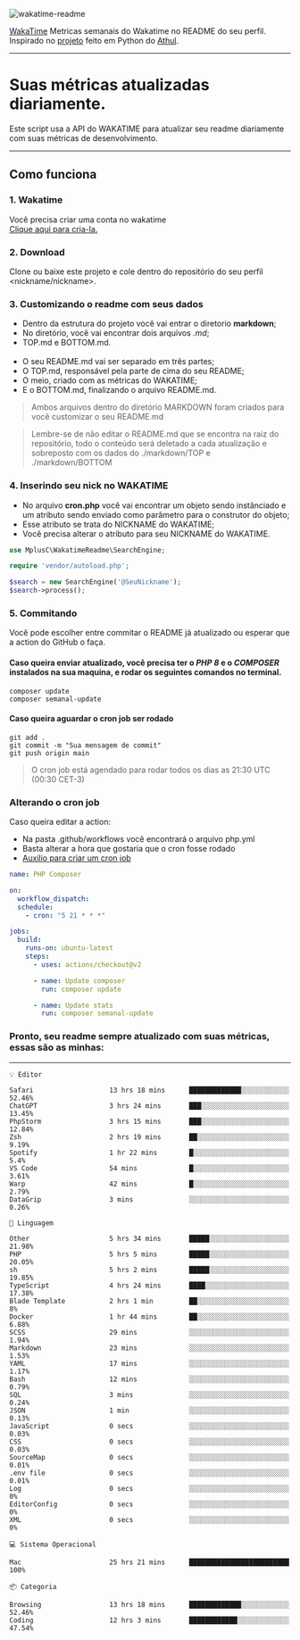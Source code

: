 ![wakatime-readme](https://socialify.git.ci/bymatheus/wakatime-readme/image?description=1&descriptionEditable=M%C3%A9tricas%20semanais%20do%20Wakatime%20no%20seu%20README%20de%20perfil.&font=KoHo&forks=1&language=1&owner=1&pattern=Signal&stargazers=1&theme=Dark)

[WakaTime](https://wakatime.com) Metricas semanais do Wakatime no README do seu perfil. <br>
Inspirado no [projeto](https://github.com/athul/waka-readme) feito em Python do [Athul](https://github.com/athul).
___

# Suas métricas atualizadas diariamente.
Este script usa a API do WAKATIME para atualizar seu readme diariamente com suas métricas de desenvolvimento.

___

## Como funciona

### 1. Wakatime
Você precisa criar uma conta no wakatime <br>
[Clique aqui para cria-la.](https://wakatime.com) 

### 2. Download
Clone ou baixe este projeto e cole dentro do repositório do seu perfil <nickname/nickname>.

### 3. Customizando o readme com seus dados
- Dentro da estrutura do projeto você vai entrar o diretorio **markdown**;  
- No diretório, você vai encontrar dois arquivos *.md*;
- TOP.md e BOTTOM.md.
<br><br>
- O seu README.md vai ser separado em três partes; 
- O TOP.md, responsável pela parte de cima do seu README;
- O meio, criado com as métricas do WAKATIME;
- E o BOTTOM.md, finalizando o arquivo README.md.<br>

> Ambos arquivos dentro do diretório MARKDOWN foram criados para você customizar o seu README.md

> Lembre-se de não editar o README.md que se encontra na raiz do repositório, todo o conteúdo será deletado a cada atualização e sobreposto com os dados do ./markdown/TOP e ./markdown/BOTTOM

### 4. Inserindo seu nick no WAKATIME
- No arquivo **cron.php** você vai encontrar um objeto sendo instânciado e um atributo sendo enviado como parâmetro para o construtor do objeto;
- Esse atributo se trata do NICKNAME do WAKATIME;
- Você precisa alterar o atributo para seu NICKNAME do WAKATIME.

```php
use MplusC\WakatimeReadme\SearchEngine;

require 'vendor/autoload.php';

$search = new SearchEngine('@SeuNickname');
$search->process();
```

### 5. Commitando
Você pode escolher entre commitar o README já atualizado ou esperar que a action do GitHub o faça. <br>

#### Caso queira enviar atualizado, você precisa ter o *PHP 8* e o *COMPOSER* instalados na sua maquina, e rodar os seguintes comandos no terminal.
```composer
composer update
composer semanal-update 
```

#### Caso queira aguardar o cron job ser rodado 
```git 
git add .
git commit -m "Sua mensagem de commit"
git push origin main
```

>O cron job está agendado para rodar todos os dias as 21:30 UTC (00:30 CET-3) 

### Alterando o cron job
Caso queira editar a action:

- Na pasta .github/workflows você encontrará o arquivo php.yml
- Basta alterar a hora que gostaria que o cron fosse rodado
- [Auxilio para criar um cron job](https://crontab.guru)

```yml
name: PHP Composer

on:
  workflow_dispatch:
  schedule:
    - cron: "5 21 * * *"

jobs:
  build:
    runs-on: ubuntu-latest
    steps:
      - uses: actions/checkout@v2

      - name: Update composer
        run: composer update

      - name: Update stats
        run: composer semanal-update
```

### Pronto, seu readme sempre atualizado com suas métricas, essas são as minhas:

___
```text
💡 Editor

Safari                   13 hrs 18 mins      █████████████░░░░░░░░░░░░     52.46%
ChatGPT                  3 hrs 24 mins       ███░░░░░░░░░░░░░░░░░░░░░░     13.45%
PhpStorm                 3 hrs 15 mins       ███░░░░░░░░░░░░░░░░░░░░░░     12.84%
Zsh                      2 hrs 19 mins       ██░░░░░░░░░░░░░░░░░░░░░░░      9.19%
Spotify                  1 hr 22 mins        █░░░░░░░░░░░░░░░░░░░░░░░░       5.4%
VS Code                  54 mins             █░░░░░░░░░░░░░░░░░░░░░░░░      3.61%
Warp                     42 mins             █░░░░░░░░░░░░░░░░░░░░░░░░      2.79%
DataGrip                 3 mins              ░░░░░░░░░░░░░░░░░░░░░░░░░      0.26%
```
```text
💬 Linguagem

Other                    5 hrs 34 mins       █████░░░░░░░░░░░░░░░░░░░░     21.98%
PHP                      5 hrs 5 mins        █████░░░░░░░░░░░░░░░░░░░░     20.05%
sh                       5 hrs 2 mins        █████░░░░░░░░░░░░░░░░░░░░     19.85%
TypeScript               4 hrs 24 mins       ████░░░░░░░░░░░░░░░░░░░░░     17.38%
Blade Template           2 hrs 1 min         ██░░░░░░░░░░░░░░░░░░░░░░░         8%
Docker                   1 hr 44 mins        ██░░░░░░░░░░░░░░░░░░░░░░░      6.88%
SCSS                     29 mins             ░░░░░░░░░░░░░░░░░░░░░░░░░      1.94%
Markdown                 23 mins             ░░░░░░░░░░░░░░░░░░░░░░░░░      1.53%
YAML                     17 mins             ░░░░░░░░░░░░░░░░░░░░░░░░░      1.17%
Bash                     12 mins             ░░░░░░░░░░░░░░░░░░░░░░░░░      0.79%
SQL                      3 mins              ░░░░░░░░░░░░░░░░░░░░░░░░░      0.24%
JSON                     1 min               ░░░░░░░░░░░░░░░░░░░░░░░░░      0.13%
JavaScript               0 secs              ░░░░░░░░░░░░░░░░░░░░░░░░░      0.03%
CSS                      0 secs              ░░░░░░░░░░░░░░░░░░░░░░░░░      0.03%
SourceMap                0 secs              ░░░░░░░░░░░░░░░░░░░░░░░░░      0.01%
.env file                0 secs              ░░░░░░░░░░░░░░░░░░░░░░░░░      0.01%
Log                      0 secs              ░░░░░░░░░░░░░░░░░░░░░░░░░         0%
EditorConfig             0 secs              ░░░░░░░░░░░░░░░░░░░░░░░░░         0%
XML                      0 secs              ░░░░░░░░░░░░░░░░░░░░░░░░░         0%
```
```text
💻 Sistema Operacional

Mac                      25 hrs 21 mins      █████████████████████████       100%
```
```text
📦 Categoria

Browsing                 13 hrs 18 mins      █████████████░░░░░░░░░░░░     52.46%
Coding                   12 hrs 3 mins       ████████████░░░░░░░░░░░░░     47.54%
```
